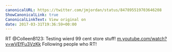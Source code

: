 ```yaml
---
canonicalURL: https://twitter.com/jmjordan/status/847895519703646208
ShowCanonicalLink: true
CanonicalLinkText: View original on
date: 2017-03-31T19:36:59+00:00
---
```

RT @ColleenB123: Testing wierd 99 cent store stuff!  [m.youtube.com/watch?v=wVEfFu3VzKk](https://m.youtube.com/watch?v=wVEfFu3VzKk) Following people who RT!